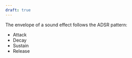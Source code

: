 ```yaml
---
draft: true
---
```

The envelope of a sound effect follows the ADSR pattern:
- Attack
- Decay
- Sustain
- Release